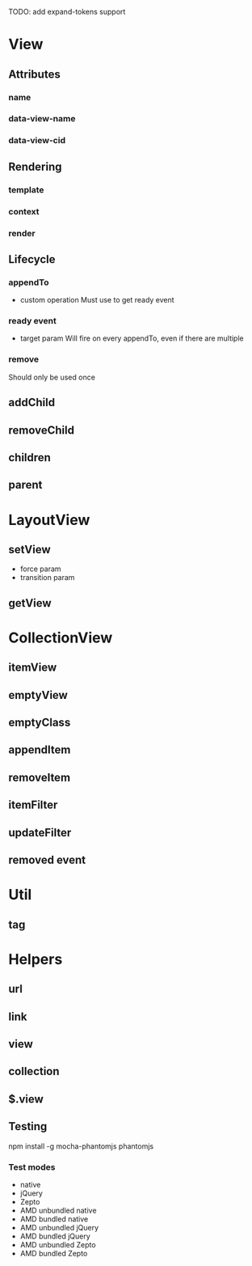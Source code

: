 TODO: add expand-tokens support


# View

## Attributes
### name
### data-view-name
### data-view-cid

## Rendering
### template
### context
### render

## Lifecycle
### appendTo
  - custom operation
  Must use to get ready event
### ready event
  - target param
  Will fire on every appendTo, even if there are multiple
### remove
  Should only be used once


## addChild
## removeChild
## children
## parent


# LayoutView
## setView
  - force param
  - transition param
## getView

# CollectionView

## itemView
## emptyView
## emptyClass
## appendItem
## removeItem
## itemFilter
## updateFilter

## removed event

# Util

## tag

# Helpers

## url
## link
## view
## collection

## $.view


## Testing

   npm install -g mocha-phantomjs phantomjs

### Test modes

- native
- jQuery
- Zepto
- AMD unbundled native
- AMD bundled native
- AMD unbundled jQuery
- AMD bundled jQuery
- AMD unbundled Zepto
- AMD bundled Zepto